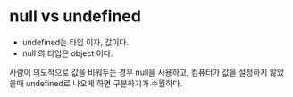 # null vs undefined

- undefined는 타입 이자, 값이다. 
- null 의 타입은 object 이다. 



사람이 의도적으로 값을 비워두는 경우 null을 사용하고,
컴퓨터가 값을 설정하지 않았을때  undefined로 나오게 하면 구분하기가 수월하다.